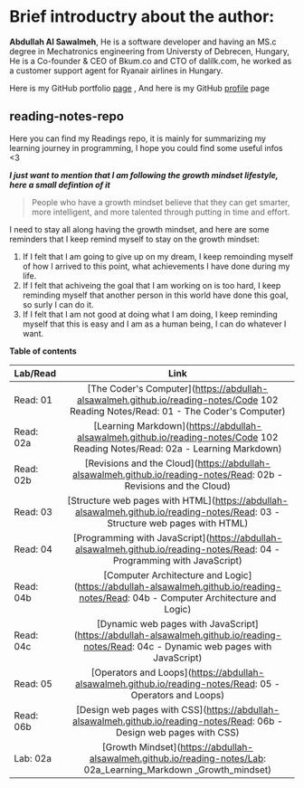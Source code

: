 # Brief introductry about the author: 
**Abdullah Al Sawalmeh**, He is a software developer and having an MS.c degree in Mechatronics engineering from Universty of Debrecen, Hungary, He is a Co-founder & CEO of Bkum.co and CTO of dalilk.com, he worked as a customer support agent for Ryanair airlines in Hungary.

Here is my GitHub portfolio [page](https://abdullah-alsawalmeh.github.io/reading-notes/) , And here is my GitHub [profile](https://github.com/Abdullah-AlSawalmeh) page 

## reading-notes-repo
Here you can find my Readings repo, it is mainly for summarizing my learning journey in programming, I hope you could find some useful infos &lt;3

***I just want to mention that I am following the growth mindset lifestyle, here a small defintion of it***
> People who have a growth mindset believe that they can get smarter, more intelligent, and more talented through putting in time and effort. 

I need to stay all along having the growth mindset, and here are some reminders that I keep remind myself to stay on the growth mindset: 

1. If I felt that I am going to give up on my dream, I keep remoinding myself of how I arrived to this point, what achievements I have done during my life.
2. If I felt that achiveing the goal that I am working on is too hard, I keep reminding myself that another person in this world have done this goal, so surly I can do it.
3. If I felt that I am not good at doing what I am doing, I keep reminding myself that this is easy and I am as a human being, I can do whatever I want.

**Table of contents**


| Lab/Read        | Link       |
| ------------- |:-------------:|
| Read: 01      | [The Coder's Computer](https://abdullah-alsawalmeh.github.io/reading-notes/Code 102 Reading Notes/Read: 01 - The Coder's Computer)| 
| Read: 02a     | [Learning Markdown](https://abdullah-alsawalmeh.github.io/reading-notes/Code 102 Reading Notes/Read: 02a - Learning Markdown)|  
| Read: 02b     | [Revisions and the Cloud](https://abdullah-alsawalmeh.github.io/reading-notes/Read: 02b - Revisions and the Cloud)|  
| Read: 03     | [Structure web pages with HTML](https://abdullah-alsawalmeh.github.io/reading-notes/Read: 03 - Structure web pages with HTML)| 
| Read: 04     | [Programming with JavaScript](https://abdullah-alsawalmeh.github.io/reading-notes/Read: 04 - Programming with JavaScript)| 
| Read: 04b     | [Computer Architecture and Logic](https://abdullah-alsawalmeh.github.io/reading-notes/Read: 04b - Computer Architecture and Logic)| 
| Read: 04c     | [Dynamic web pages with JavaScript](https://abdullah-alsawalmeh.github.io/reading-notes/Read: 04c - Dynamic web pages with JavaScript)| 
| Read: 05     | [Operators and Loops](https://abdullah-alsawalmeh.github.io/reading-notes/Read: 05 - Operators and Loops)| 
| Read: 06b     | [Design web pages with CSS](https://abdullah-alsawalmeh.github.io/reading-notes/Read: 06b - Design web pages with CSS)| 
| Lab: 02a     | [Growth Mindset](https://abdullah-alsawalmeh.github.io/reading-notes/Lab: 02a_Learning_Markdown _Growth_mindset)| 








